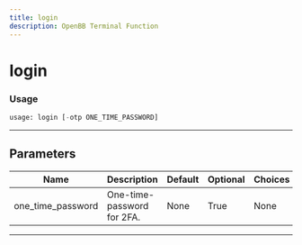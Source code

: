 ```yaml
---
title: login
description: OpenBB Terminal Function
---
```


# login



### Usage

```python
usage: login [-otp ONE_TIME_PASSWORD]
```

---

## Parameters

| Name | Description | Default | Optional | Choices |
| ---- | ----------- | ------- | -------- | ------- |
| one_time_password | One-time-password for 2FA. | None | True | None |

---
